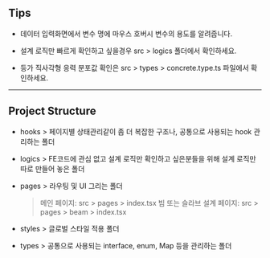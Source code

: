 ## Tips

- 데이터 입력화면에서 변수 명에 마우스 호버시 변수의 용도를 알려줍니다.

- 설계 로직만 빠르게 확인하고 싶을경우 src > logics 폴더에서 확인하세요.

- 등가 직사각형 응력 분포값 확인은 src > types > concrete.type.ts 파일에서 확인하세요.

---

## Project Structure

- hooks > 페이지별 상태관리같이 좀 더 복잡한 구조나, 공통으로 사용되는 hook 관리하는 폴더

- logics > FE코드에 관심 없고 설계 로직만 확인하고 싶은분들을 위해 설계 로직만 따로 만들어 놓은 폴더

- pages > 라우팅 및 UI 그리는 폴더

  > 메인 페이지: src > pages > index.tsx
  > 빔 또는 슬라브 설계 페이지: src > pages > beam > index.tsx

- styles > 글로벌 스타일 적용 폴더

- types > 공통으로 사용되는 interface, enum, Map 등을 관리하는 폴더
